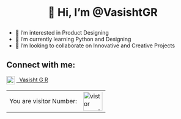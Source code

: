 # <p align="center"> 👋 Hi, I’m @VasishtGR </p>
- 👀 I’m interested in Product Designing
- 🌱 I’m currently learning Python and Designing
- 💞️ I’m looking to collaborate on Innovative and Creative Projects

## Connect with me:

<img align="center" alt="codeSTACKr | LinkedIn" width="22px" src="https://cdn.jsdelivr.net/npm/simple-icons@v3/icons/linkedin.svg" /> <a href="https://www.linkedin.com/in/vasisht-gr/"> &nbsp;  Vasisht G R</a> 

<div align="center">

<table>
   <tr>
    <td>You are visitor Number:</td>
    <td><img src="https://profile-counter.glitch.me/VasishtGR/count.svg" alt="vistor count" height="50" /></td>
   </tr>
  </table>


</div></p>


<!---
VasishtGR/VasishtGR is a ✨ special ✨ repository because its `README.md` (this file) appears on your GitHub profile.
You can click the Preview link to take a look at your changes.
--->
